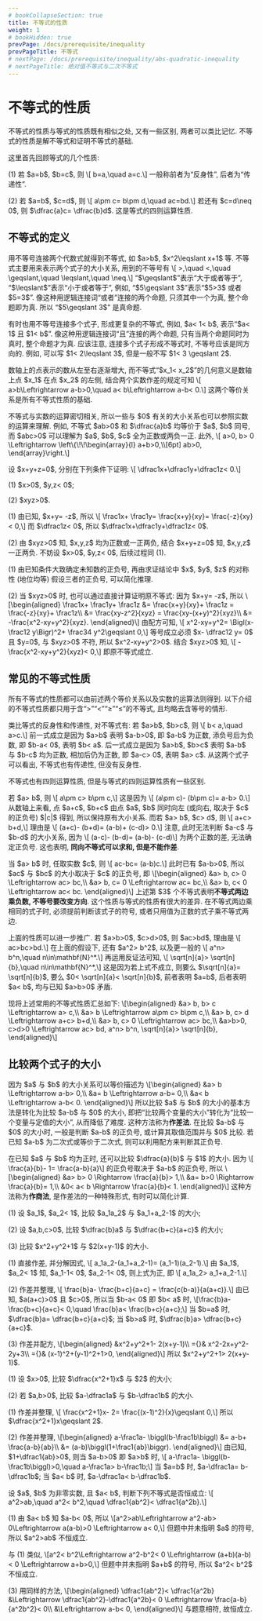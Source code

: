 ```yaml
---
# bookCollapseSection: true
title: 不等式的性质
weight: 1
# bookHidden: true
prevPage: /docs/prerequisite/inequality
prevPageTitle: 不等式
# nextPage: /docs/prerequisite/inequality/abs-quadratic-inequality
# nextPageTitle: 绝对值不等式与二次不等式
---
```


# 不等式的性质

不等式的性质与等式的性质既有相似之处, 又有一些区别, 两者可以类比记忆. 不等式的性质是解不等式和证明不等式的基础. 

<p>这里首先回顾等式的几个性质:
</p>
<p>(1) 若 $a=b$, $b=c$, 则 \[
    b=a,\quad a=c.\]
一般称前者为“反身性”, 后者为“传递性”.
</p>
<p>(2) 若 $a=b$, $c=d$, 则 \[
    a\pm c= b\pm d,\quad ac=bd.\]
若还有 $c=d\neq 0$, 则 $\dfrac{a}c= \dfrac{b}d$. 这是等式的四则运算性质.
</p>

## 不等式的定义

<p>用不等号连接两个代数式就得到不等式, 如 $a>b$, $x^2\leqslant x+1$ 等. 不等式主要用来表示两个式子的大小关系, 用到的不等号有 \[
    >,\quad <,\quad \geqslant,\quad \leqslant,\quad \neq.\]
“$\geqslant$”表示“大于或者等于”, “$\leqslant$”表示“小于或者等于”, 例如, “$5\geqslant 3$”表示“$5>3$ 或者 $5=3$”. 像这种用逻辑连接词“或者”连接的两个命题, 只须其中一个为真, 整个命题即为真. 所以 “$5\geqslant 3$” 是真命题.
</p>
<p>有时也用不等号连接多个式子, 形成更复杂的不等式, 例如, $a< 1< b$, 表示“$a< 1$ 且 $1< b$”. 像这种用逻辑连接词“且”连接的两个命题, 只有当两个命题同时为真时, 整个命题才为真. 应该注意, 连接多个式子形成不等式时, 不等号应该是同方向的. 例如, 可以写 $1< 2\leqslant 3$, 但是一般不写 $1< 3 \geqslant 2$.
</p>
<p>数轴上的点表示的数从左至右逐渐增大, 而不等式“$x_1< x_2$”的几何意义是数轴上点 $x_1$ 在点 $x_2$ 的左侧, 结合两个实数作差的规定可知 \[
    a>b\Leftrightarrow a-b>0,\quad a< b\Leftrightarrow a-b< 0.\]
这两个等价关系是所有不等式性质的基础.
</p>
<p>不等式与实数的运算密切相关, 所以一些与 $0$ 有关的大小关系也可以参照实数的运算来理解. 例如, 不等式 $ab>0$ 和 $\dfrac{a}b$ 均等价于 $a$, $b$ 同号, 而 $abc>0$ 可以理解为 $a$, $b$, $c$ 全为正数或两负一正. 此外, \[
    a>0, b> 0 \Leftrightarrow \left\{\!\!\begin{array}{l}
        a+b>0,\\[6pt]
        ab>0,
    \end{array}\right.\]
</p>

<myexample>
    <p>设 $x+y+z=0$, 分别在下列条件下证明: \[
        \dfrac1x+\dfrac1y+\dfrac1z< 0.\]
    </p>
    <p>(1) $x>0$, $y,z< 0$;
    </p>
    <p>(2) $xyz>0$.</p>
</myexample>
<myproof>
    <p>(1) 由已知, $x+y= -z$, 所以 \[
        \frac1x+ \frac1y= \frac{x+y}{xy}= \frac{-z}{xy}< 0,\]
    而 $\dfrac1z< 0$, 所以 $\dfrac1x+\dfrac1y+\dfrac1z< 0$.
    </p>
    <p>(2) 由 $xyz>0$ 知, $x,y,z$ 均为正数或一正两负, 结合 $x+y+z=0$ 知, $x,y,z$ 一正两负. 不妨设 $x>0$, $y,z< 0$, 后续过程同 (1).</p>
</myproof>

<myremark>
    <p>(1) 由已知条件大致确定未知数的正负号, 再由求证结论中 $x$, $y$, $z$ 的对称性 (地位均等) 假设三者的正负号, 可以简化推理.
    </p>
    <p>(2) 当 $xyz>0$ 时, 也可以通过直接计算证明原不等式: 因为 $x+y= -z$, 所以 \[\begin{aligned}
        \frac1x+ \frac1y+ \frac1z
        &= \frac{x+y}{xy}+ \frac1z
         = \frac{-z}{xy}+ \frac1z\\
        &= \frac{xy-z^2}{xyz}
         = \frac{xy-(x+y)^2}{xyz}\\
        &= -\frac{x^2-xy+y^2}{xyz}.
    \end{aligned}\]
    由配方可知, \[
        x^2-xy+y^2= \Bigl(x-\frac12 y\Bigr)^2+ \frac34 y^2\geqslant 0,\]
    等号成立必须 $x- \dfrac12 y= 0$ 且 $y=0$, 与 $xyz>0$ 不符, 所以 $x^2-xy+y^2>0$. 结合 $xyz>0$ 知, \[
        -\frac{x^2-xy+y^2}{xyz}< 0,\]
    即原不等式成立.
    </p>
</myremark>


## 常见的不等式性质

所有不等式的性质都可以由前述两个等价关系以及实数的运算法则得到. 以下介绍的不等式性质都只用于含“$>$”“$<$”“$\geqslant$”“$\leqslant$”的不等式, 且均略去含等号的情形.

<p>类比等式的反身性和传递性, 对不等式有: 若 $a>b$, $b>c$, 则 \[
    b< a,\quad a>c.\]
前一式成立是因为 $a>b$ 表明 $a-b>0$, 即 $a-b$ 为正数, 添负号后为负数, 即 $b-a< 0$, 表明 $b< a$. 后一式成立是因为 $a>b$, $b>c$ 表明 $a-b$ 与 $b-c$ 均为正数, 相加后仍为正数, 即 $a-c> 0$, 表明 $a> c$. 从这两个式子可以看出, 不等式也有传递性, 但没有反身性.
</p>

<p>不等式也有四则运算性质, 但是与等式的四则运算性质有一些区别.
</p>
<p>若 $a> b$, 则 \[
    a\pm c> b\pm c,\]
这是因为 \[
    (a\pm c)- (b\pm c)= a-b> 0.\]
从数轴上来看, 点 $a+c$, $b+c$ 由点 $a$, $b$ 同时向左 (或向右, 取决于 $c$ 的正负号) $|c|$ 得到, 所以保持原有大小关系. 而若 $a> b$, $c> d$, 则 \[
    a+c> b+d,\]
理由是 \[
    (a+c)- (b+d)= (a-b)+ (c-d)> 0.\]
注意, 此时无法判断 $a-c$ 与 $b-d$ 的大小关系, 因为 \[
    (a-c)- (b-d)= (a-b)- (c-d)\]
为两个正数的差, 无法确定正负号. 这也表明, <strong>同向不等式可以求和, 但是不能作差</strong>.
</p>
<p>当 $a> b$ 时, 任取实数 $c$, 则 \[
    ac-bc= (a-b)c.\]
此时已有 $a-b>0$, 所以 $ac$ 与 $bc$ 的大小取决于 $c$ 的正负号, 即 \[\begin{aligned}
    &a> b, c> 0 \Leftrightarrow ac> bc,\\
    &a> b, c= 0 \Leftrightarrow ac= bc,\\
    &a> b, c< 0 \Leftrightarrow ac< bc.
\end{aligned}\]
上述第 $3$ 个不等式表明<strong>不等式两边乘负数, 不等号要改变方向</strong>. 这个性质与等式的性质有很大的差异. 在不等式两边乘相同的式子时, 必须提前判断该式子的符号, 或者只用值为正数的式子乘不等式两边.
</p>
<p>上面的性质可以进一步推广. 若 $a>b>0$, $c>d>0$, 则 $ac>bd$, 理由是 \[
    ac>bc>bd.\]
在上面的假设下, 还有 $a^2> b^2$, 以及更一般的 \[
    a^n> b^n,\quad n\in\mathbf{N}^*.\]
再运用反证法可知, \[
    \sqrt[n]{a}> \sqrt[n]{b},\quad n\in\mathbf{N}^*,\]
这是因为若上式不成立, 则要么 $\sqrt[n]{a}= \sqrt[n]{b}$, 要么 $0< \sqrt[n]{a}< \sqrt[n]{b}$, 前者表明 $a=b$, 后者表明 $a< b$, 均与已知 $a>b>0$ 矛盾.
</p>
<p>现将上述常用的不等式性质汇总如下: \[\begin{aligned}
    &a> b, b> c \Leftrightarrow a> c,\\
    &a> b \Leftrightarrow a\pm c> b\pm c,\\
    &a> b, c> d \Leftrightarrow a+c> b+d,\\
    &a> b, c> 0 \Leftrightarrow ac> bc,\\
    &a>b>0, c>d>0 \Leftrightarrow ac> bd, a^n> b^n, \sqrt[n]{a}> \sqrt[n]{b},
\end{aligned}\]
</p>


## 比较两个式子的大小

<p>因为 $a$ 与 $b$ 的大小关系可以等价描述为 \[\begin{aligned}
    &a> b \Leftrightarrow a-b> 0,\\
    &a= b \Leftrightarrow a-b= 0,\\
    &a< b \Leftrightarrow a-b< 0.
\end{aligned}\]
所以比较 $a$ 与 $b$ 的大小的基本方法是转化为比较 $a-b$ 与 $0$ 的大小, 即把“比较两个变量的大小”转化为“比较一个变量与定值的大小”, 从而降低了难度. 这种方法称为<strong>作差法</strong>. 在比较 $a-b$ 与 $0$ 的大小时, 一般是判断 $a-b$ 的正负号, 或计算其取值范围并与 $0$ 比较. 若已知 $a-b$ 为二次式或等价于二次式, 则可以利用配方来判断其正负号.
</p>
<p>在已知 $a$ 与 $b$ 均为正时, 还可以比较 $\dfrac{a}{b}$ 与 $1$ 的大小. 因为 \[
    \frac{a}{b}- 1= \frac{a-b}{a}\]
的正负号取决于 $a-b$ 的正负号, 所以 \[\begin{aligned}
    &a> b> 0 \Rightarrow \frac{a}{b}> 1,\\
    &a= b>0 \Rightarrow \frac{a}{b}= 1,\\
    &0< a< b \Rightarrow \frac{a}{b}< 1.
\end{aligned}\]
这种方法称为<strong>作商法</strong>, 是作差法的一种特殊形式, 有时可以简化计算.
</p>

<myexample>
    <p>(1) 设 $a_1$, $a_2< 1$, 比较 $a_1a_2$ 与 $a_1+a_2-1$ 的大小;
    </p>
    <p>(2) 设 $a,b,c>0$, 比较 $\dfrac{b}a$ 与 $\dfrac{b+c}{a+c}$ 的大小;
    </p>
    <p>(3) 比较 $x^2+y^2+1$ 与 $2(x+y-1)$ 的大小.
    </p>
</myexample>
<mysolution>
    <p>(1) 直接作差, 并分解因式, \[
        a_1a_2-(a_1+a_2-1)= (a_1-1)(a_2-1).\]
    由 $a_1$, $a_2< 1$ 知, $a_1-1< 0$, $a_2-1< 0$, 则上式为正, 即 \[
        a_1a_2> a_1+a_2-1.\]
    </p>
    <p>(2) 作差并整理, \[
        \frac{b}a- \frac{b+c}{a+c}
        = \frac{c(b-a)}{a(a+c)}.\]
    由已知, $a(a+c)>0$ 且 $c>0$, 所以当 $b-a< 0$ 即 $b< a$ 时, 
    \[\frac{b}a- \frac{b+c}{a+c}< 0,\quad
    \frac{b}a< \frac{b+c}{a+c};\]
    当 $b=a$ 时, $\dfrac{b}a= \dfrac{b+c}{a+c}$; 当 $b>a$ 时, $\dfrac{b}a> \dfrac{b+c}{a+c}$.
    </p>
    <p>(3) 作差并配方, \[\begin{aligned}
       &x^2+y^2+1- 2(x+y-1)\\
        ={}& x^2-2x+y^2-2y+3\\
        ={}& (x-1)^2+(y-1)^2+1>0,
    \end{aligned}\]
    所以 $x^2+y^2+1> 2(x+y-1)$.
    </p>
</mysolution>

<myexercise>
    <p>(1) 设 $x>0$, 比较 $\dfrac{x^2+1}x$ 与 $2$ 的大小;
    </p>
    <p>(2) 若 $a,b>0$, 比较 $a-\dfrac1a$ 与 $b-\dfrac1b$ 的大小.
    </p>
</myexercise>
<mysolution>
    <p>(1) 作差并整理, \[
        \frac{x^2+1}x- 2= \frac{(x-1)^2}{x}\geqslant 0,\]
    所以 $\dfrac{x^2+1}x\geqslant 2$.
    </p>
    <p>(2) 作差并整理, \[\begin{aligned}
        a-\frac1a- \biggl(b-\frac1b\biggl)
        &= a-b+ \frac{a-b}{ab}\\
        &= (a-b)\biggl(1+\frac1{ab}\biggr).
    \end{aligned}\]
    由已知, $1+\dfrac1{ab}>0$, 则当 $a-b>0$ 即 $a>b$ 时, \[
        a-\frac1a- \biggl(b-\frac1b\biggl)>0,\quad
        a-\frac1a> b-\frac1b;\]
    当 $a=b$ 时, $a-\dfrac1a= b-\dfrac1b$; 当 $a< b$ 时, $a-\dfrac1a< b-\dfrac1b$.
    </p>
</mysolution>

<myexample>
    <p>设 $a$, $b$ 为非零实数, 且 $a< b$, 判断下列不等式是否恒成立: \[
        a^2>ab,\quad a^2< b^2,\quad \dfrac1{ab^2}< \dfrac1{a^2b}.\]
    </p>
</myexample>
<mysolution>
    <p>(1) 由 $a< b$ 知 $a-b< 0$, 所以
    \[a^2>ab\Leftrightarrow a^2-ab> 0\Leftrightarrow a(a-b)>0
        \Leftrightarrow a< 0,\]
    但题中并未指明 $a$ 的符号, 所以 $a^2>ab$ 不恒成立.
    </p>
    <p>与 (1) 类似, \[a^2< b^2\Leftrightarrow a^2-b^2< 0
        \Leftrightarrow (a+b)(a-b)< 0
        \Leftrightarrow a+b>0,\]
    但题中并未指明 $a+b$ 的符号, 所以 $a^2< b^2$ 不恒成立.
    </p>
    <p>(3) 用同样的方法, \[\begin{aligned}
        \dfrac1{ab^2}< \dfrac1{a^2b}
        &\Leftrightarrow \dfrac1{ab^2}-\dfrac1{a^2b}< 0
         \Leftrightarrow \frac{a-b}{a^2b^2}< 0\\
        &\Leftrightarrow a-b< 0,
    \end{aligned}\]
    与题意相符, 故恒成立.
    </p>
</mysolution>
